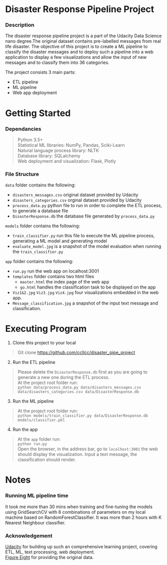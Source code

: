 # Disaster Response Pipeline Project

### Description
The disaster response pipeline project is a part of the Udacity Data Science nano degree.The original dataset contains pre-labelled messages from real life disaster. The objective of this project is to create a ML pipeline to classify the disaster messages and to deploy such a pipeline into a web application to display a few visualizations and allow the input of new messages and to classify them into 36 categories.

The project consists 3 main parts:
  - ETL pipeline
  - ML pipeline
  - Web app deployment

# Getting Started
### Dependancies

  > Python 3.5+ <br>
  > Statistical ML libraries: NumPy, Pandas, Sciki-Learn <br>
  > Natural language process library: NLTK <br>
  > Database library: SQLalchemy <br>
  > Web deployment and visualization: Flask, Plotly <br>

### File Structure
`data` folder contains the following:
- `disasters_messages.csv` original dataset provided by Udacity
- `disasters_categories.csv` orginal dataset provided by Udacity
- `process_data.py` python file to run in order to complete the ETL process, to generate a database file
- `DisasterResponse.db` the database file generated by `process_data.py`


`models` folder contains the following:
- `train_classifier.py` run this file to execute the ML pipeline process, generating a ML model and generating model
- `evaluate_model.jpg` is a snapshot of the model evaluation when running the `train_classifier.py`

`app` folder contains the following:
- `run.py` run the web app on localhost:3001
- `templates` folder contains two html files
  - `master.html` the index page of the web app
  - `go.html` handles the classification task to be displayed on the app
- `Viz1&2.jpg` `Viz3.jpg` `Viz4.jpg` four visualizations embedded in the web app.
- `Message_classification.jpg` a snapshot of the input text message and classification.

# Executing Program
1. Clone this project to your local
> Git clone https://github.com/ccllcc/disaster_pipe_project
2. Run the ETL pipeline
> Please delete the `DisasterResponse.db` first as you are going to generate a new one during the ETL process. <br>
At the project root folder run: <br>
`python data/process_data.py data/disasters_messages.csv data/disasters_categories.csv data/DisasterResponse.db` 
3. Run the ML pipeline
> At the project root folder run: <br>
`python models/train_classifier.py data/DisasterResponse.db models/classifier.pkl`
4. Run the app
> At the `app` folder run: <br>
`python run.py` <br>
Open the browser, in the address bar, go to `localhost:3001` the web should display the visualization.
Input a text message, the classification should render.

# Notes
### Running ML pipeline time
It took me more than 30 mins when training and fine-tuning the models using GridSearchCV with 6 combinations of parameters on my local machine based on RandomForestClassifier. It was more than 2 hours with K Nearest Neighbour classifier. 

### Acknowledgement
[Udacity](https://www.udacity.com/) for building up such an comprehensive learning project, covering ETL, ML, text processing, web deployment.<br>
[Figure Eight](https://appen.com/) for providing the original data.
